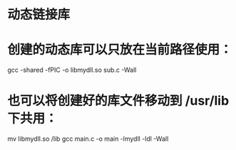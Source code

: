 # 动态链接库
# 创建的动态库可以只放在当前路径使用：
gcc -shared -fPIC -o libmydll.so sub.c -Wall

# 也可以将创建好的库文件移动到 /usr/lib 下共用：
mv libmydll.so /lib
gcc main.c -o main -lmydll -ldl -Wall
